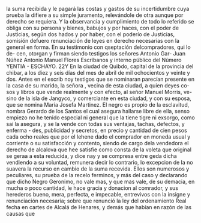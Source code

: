 la suma recibida y le pagará las costas y gastos de su incertidumbre
cuya prueba la difiere a su simple juramento, relevándole de otra aunque por derecho se requiera. Y la observancia y cumplimiento de todo lo referido se obliga con su persona y bienes, babujos y por haces, con el poder de Justicias, según dos
hados y por haber, con el poderío de Justicias, somisión defuero renunciación de leyes en derecho necesarias con la general en forma. En su testimonio con qseptación delcompradores, qui lo de- cen, otorgan y firman siendo testigos los señores Antonio Gar-
Juan Núñez
Antonio Manuel Flores
Escríbanos y interno público del Número
YENTIA - ESCHAYO.
22Y En la ciudad de Quibdo, capital de la provincia del chibar, a los diez y seis días del mes de abril de mil ochocientos y veinte y dos. Antes en el escrib
noy testigos que se nominaran parecían presente en la casa de su marido, la señora , vecina de esta ciudad, a quien deyes co- sos y libros que vende realmente y con efecto, al señor Manuel Morris, ve- sino de la isla de Jangyco, y comerciante en esta ciudad, y con su esposa, que se nomina Maria Josefa Martinez.
El negro es propio de la esclavitud, nombra Gerardo de los Santos el cual asegura hallarse libre de ella, senso empiezo no he tenido especial ni general que la tiene tigre ni exsorgo, como sai
la asegura, y se la vende con todas sus ventajas, tachas, defectos, y enferma - des, publicidad y secretos, en precio y cantidad de cien pesos cada ocho reales que por el lehene dado el comprador en moneda usual y corriente o su satisfacción y contento, siendo de cargo dela vendedora el derecho
de alcalova que hee satisfie como consta de la voleta que original se geraa a esta reducida, y dice nay y se compresa entre geda dicha vendiendo a su voluntad, remunera decir lo contrario, lo excepcion de la no suavera la recurso en cambio de la suma recevida.
Ellos son numerosos y peculiares, su prueba de la recelo ferminos, y más del caso y declarando que dicho Negro Geronimo, no vale mas, y que mas vale, de su demacia, en mucha o poco cantidad, le hace gracia y donacion al comrador, y sus herederos bueno, mera, perfecta,
e impecable, entrevivos con la insigne y renunciación necesaria; sobre que renunció la ley del ordenamiento Real fecha en cartes de Alcalá de Henares, y demás que habían en razón de las causas que